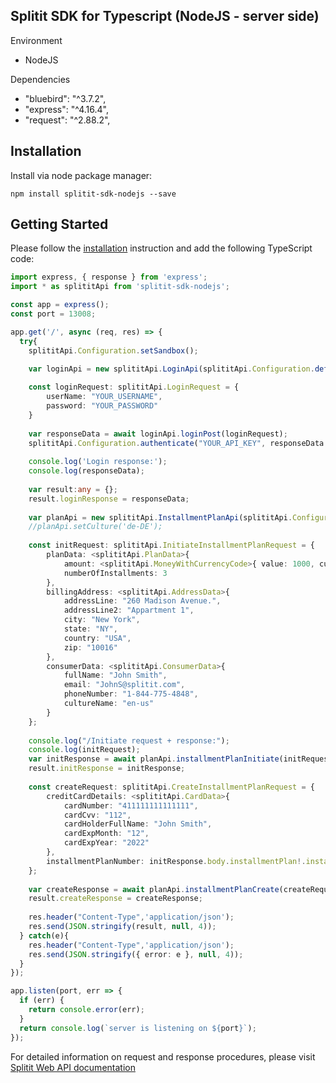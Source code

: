 ## Splitit SDK for Typescript (NodeJS - server side)

Environment
* NodeJS

Dependencies
* "bluebird": "^3.7.2",
* "express": "^4.16.4",
* "request": "^2.88.2",

## Installation

Install via node package manager:

```
npm install splitit-sdk-nodejs --save
```

## Getting Started

Please follow the [installation](#installation) instruction and add the following TypeScript code:

```TypeScript
import express, { response } from 'express';
import * as splititApi from 'splitit-sdk-nodejs';

const app = express();
const port = 13008;

app.get('/', async (req, res) => {
  try{
    splititApi.Configuration.setSandbox();

    var loginApi = new splititApi.LoginApi(splititApi.Configuration.default());
  
    const loginRequest: splititApi.LoginRequest = {
        userName: "YOUR_USERNAME",
        password: "YOUR_PASSWORD"
    }
  
    var responseData = await loginApi.loginPost(loginRequest);
    splititApi.Configuration.authenticate("YOUR_API_KEY", responseData.body.sessionId);
  
    console.log('Login response:');
    console.log(responseData);
  
    var result:any = {};
    result.loginResponse = responseData;
  
    var planApi = new splititApi.InstallmentPlanApi(splititApi.Configuration.default());
    //planApi.setCulture('de-DE');
  
    const initRequest: splititApi.InitiateInstallmentPlanRequest = {
        planData: <splititApi.PlanData>{
            amount: <splititApi.MoneyWithCurrencyCode>{ value: 1000, currencyCode: "USD" },
            numberOfInstallments: 3
        },
        billingAddress: <splititApi.AddressData>{
            addressLine: "260 Madison Avenue.",
            addressLine2: "Appartment 1",
            city: "New York",
            state: "NY",
            country: "USA",
            zip: "10016"
        },
        consumerData: <splititApi.ConsumerData>{
            fullName: "John Smith",
            email: "JohnS@splitit.com",
            phoneNumber: "1-844-775-4848",
            cultureName: "en-us"
        }
    };
  
    console.log("/Initiate request + response:");
    console.log(initRequest);
    var initResponse = await planApi.installmentPlanInitiate(initRequest);
    result.initResponse = initResponse;
        
    const createRequest: splititApi.CreateInstallmentPlanRequest = {
        creditCardDetails: <splititApi.CardData>{
            cardNumber: "411111111111111",
            cardCvv: "112",
            cardHolderFullName: "John Smith",
            cardExpMonth: "12",
            cardExpYear: "2022"
        },
        installmentPlanNumber: initResponse.body.installmentPlan!.installmentPlanNumber
    };
  
    var createResponse = await planApi.installmentPlanCreate(createRequest);
    result.createResponse = createResponse;
  
    res.header("Content-Type",'application/json');
    res.send(JSON.stringify(result, null, 4));
  } catch(e){
    res.header("Content-Type",'application/json');
    res.send(JSON.stringify({ error: e }, null, 4));
  }
});

app.listen(port, err => {
  if (err) {
    return console.error(err);
  }
  return console.log(`server is listening on ${port}`);
});
```

For detailed information on request and response procedures, please visit [Splitit Web API documentation](https://documenter.getpostman.com/view/795699/RWaNQSJH?version=latest)

